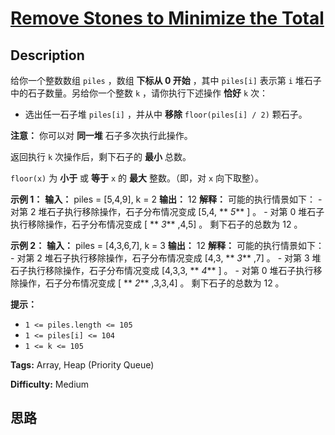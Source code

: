# [Remove Stones to Minimize the Total][title]

## Description

给你一个整数数组 `piles` ，数组 **下标从 0 开始** ，其中 `piles[i]` 表示第 `i` 堆石子中的石子数量。另给你一个整数 `k`
，请你执行下述操作 **恰好** `k` 次：

  * 选出任一石子堆 `piles[i]` ，并从中 **移除** `floor(piles[i] / 2)` 颗石子。

**注意：** 你可以对 **同一堆** 石子多次执行此操作。

返回执行 `k` 次操作后，剩下石子的 **最小** 总数。

`floor(x)` 为 **小于** 或 **等于** `x` 的 **最大** 整数。（即，对 `x` 向下取整）。



**示例 1：**
            **输入：** piles = [5,4,9], k = 2    **输出：** 12    **解释：** 可能的执行情景如下：    - 对第 2 堆石子执行移除操作，石子分布情况变成 [5,4, ** _5_** ] 。    - 对第 0 堆石子执行移除操作，石子分布情况变成 [ ** _3_** ,4,5] 。    剩下石子的总数为 12 。    

**示例 2：**
            **输入：** piles = [4,3,6,7], k = 3    **输出：** 12    **解释：** 可能的执行情景如下：    - 对第 2 堆石子执行移除操作，石子分布情况变成 [4,3, ** _3_** ,7] 。    - 对第 3 堆石子执行移除操作，石子分布情况变成 [4,3,3, ** _4_** ] 。    - 对第 0 堆石子执行移除操作，石子分布情况变成 [ ** _2_** ,3,3,4] 。    剩下石子的总数为 12 。    



**提示：**

  * `1 <= piles.length <= 105`
  * `1 <= piles[i] <= 104`
  * `1 <= k <= 105`


**Tags:** Array, Heap (Priority Queue)

**Difficulty:** Medium

## 思路

[title]: https://leetcode-cn.com/problems/remove-stones-to-minimize-the-total
